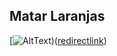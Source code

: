 ## Matar Laranjas
[![AltText](https://img.itch.zone/aW1nLzExMjYzMDQ3LmpwZw==/347x500/RR/O/F.jpg))([redirectlink](https://bomnocraft.itch.io/kill-oranges-3d))
